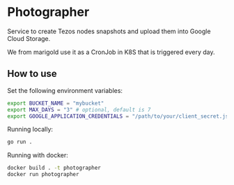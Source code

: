 # Photographer

Service to create Tezos nodes snapshots and upload them into Google Cloud Storage.

We from marigold use it as a CronJob in K8S that is triggered every day.

## How to use

Set the following environment variables:

```bash
export BUCKET_NAME = "mybucket"
export MAX_DAYS = "3" # optional, default is 7
export GOOGLE_APPLICATION_CREDENTIALS = "/path/to/your/client_secret.json"
```

Running locally:

```bash
go run .
```

Running with docker:

```bash
docker build . -t photographer
docker run photographer
```